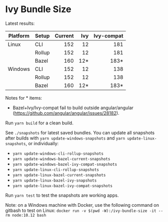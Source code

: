 # Ivy Bundle Size

Latest results:

| Platform | Setup  | Current | Ivy | Ivy-compat |
|----------|--------|--------:|----:|-----------:|
| Linux    | CLI    |     152 |  12 |        181 |
|          | Rollup |     152 |  12 |        181 |
|          | Bazel  |     160 |  12*|        183*|
| Windows  | CLI    |     152 |  12 |        138 |
|          | Rollup |     152 |  12 |        138 |
|          | Bazel  |     160 |  12*|        183*|

Notes for * items:
- Bazel+Ivy/Ivy-compat fail to build outside angular/angular (https://github.com/angular/angular/issues/28182).

Run `yarn build` for a clean build.

See `./snapshots` for latest saved bundles.
You can update all snapshots after builds with `yarn update-windows-snapshots` and 
`yarn update-linux-snapshots`, or individually:
- `yarn update-windows-cli-rollup-snapshots`
- `yarn update-windows-bazel-current-snapshots`
- `yarn update-windows-bazel-ivy-compat-snapshots`
- `yarn update-linux-cli-rollup-snapshots`
- `yarn update-linux-bazel-current-snapshots`
- `yarn update-linux-bazel-ivy-snapshots`
- `yarn update-linux-bazel-ivy-compat-snapshots`

Run `yarn test` to test the snapshots are working apps.

Note: on a Windows machine with Docker, use the following command on gitbash to test on Linux:
`docker run -v $(pwd -W):/ivy-bundle-size -it --rm node:10.12 bash`
